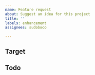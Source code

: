 ```yaml
---
name: Feature request
about: Suggest an idea for this project
title: ''
labels: enhancement
assignees: sudoboco

---
```


## Target


## Todo

